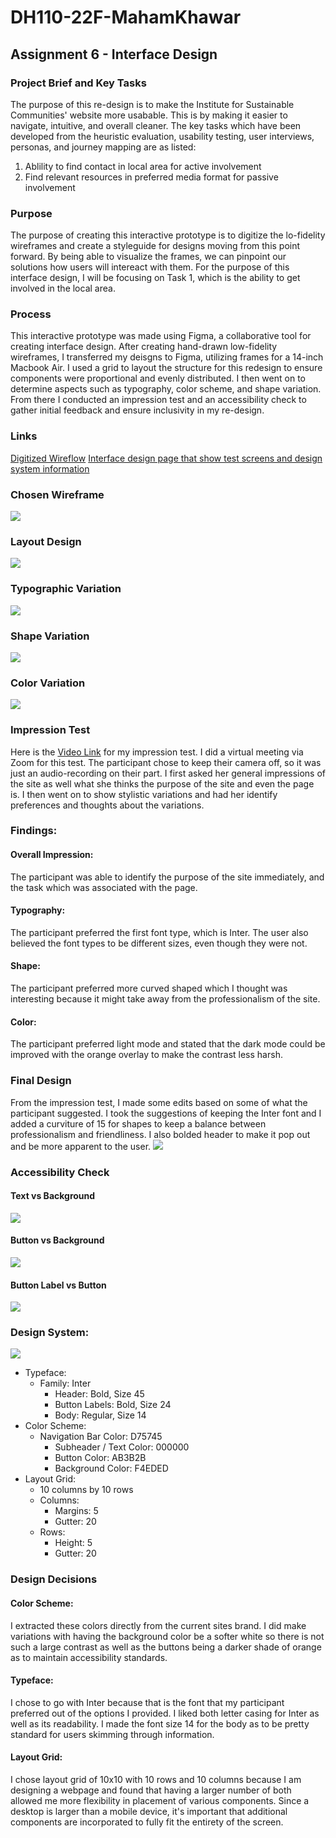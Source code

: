 # DH110-22F-MahamKhawar
## Assignment 6 - Interface Design
### Project Brief and Key Tasks
The purpose of this re-design is to make the Institute for Sustainable Communities' website more usabable. This is by making it easier to navigate, intuitive, and overall cleaner. The key tasks which have been developed from the heuristic evaluation, usability testing, user interviews, personas, and journey mapping are as listed:

1. Ablility to find contact in local area for active involvement
2. Find relevant resources in preferred media format for passive involvement

### Purpose
The purpose of creating this interactive prototype is to digitize the lo-fidelity wireframes and create a styleguide for designs moving from this point forward. By being able to visualize the frames, we can pinpoint our solutions how users will intereact with them. For the purpose of this interface design, I will be focusing on Task 1, which is the ability to get involved in the local area. 
### Process 
This interactive prototype was made using Figma, a collaborative tool for creating interface design. After creating hand-drawn low-fidelity wireframes, I transferred my deisgns to Figma, utilizing frames for a 14-inch Macbook Air. I used a grid to layout the structure for this redesign to ensure components were proportional and evenly distributed. I then went on to determine aspects such as typography, color scheme, and shape variation. From there I conducted an impression test and an accessibility check to gather initial feedback and ensure inclusivity in my re-design.

### Links
[Digitized Wireflow](https://www.figma.com/file/xvuF3d8NpoqArfcYPrvAR8/Lo-fi-Prototype?node-id=3%3A862&t=SK1LkKCka8Qs8yGt-1)
[Interface design page that show test screens and design system information](https://www.figma.com/file/3AdMYw7Um1PU7b3BG4h2gK/Assignment6-Interface-Design-Page?node-id=0%3A1&t=VgUziw8Xo6JbeKJy-1)
### Chosen Wireframe
![](../chosenwireframe.png)

### Layout Design
![](../layoutdesign.png)

### Typographic Variation
![](../typodesign.png)

### Shape Variation
![](../shapevariation.png)

### Color Variation 
![](../colorvar.png)

### Impression Test
Here is the [Video Link](https://drive.google.com/file/d/1RNlBj4dC-0CJA55CUaZXv3JS0FlthOjt/view?usp=sharing) for my impression test. I did a virtual meeting via Zoom for this test. The participant chose to keep their camera off, so it was just an audio-recording on their part. I first asked her general impressions of the site as well what she thinks the purpose of the site and even the page is. I then went on to show stylistic variations and had her identify preferences and thoughts about the variations. 

### Findings:
#### Overall Impression:
The participant was able to identify the purpose of the site immediately, and the task which was associated with the page.
#### Typography:
The participant preferred the first font type, which is Inter. The user also believed the font types to be different sizes, even though they were not.
#### Shape:
The participant preferred more curved shaped which I thought was interesting because it might take away from the professionalism of the site. 
#### Color:
The participant preferred light mode and stated that the dark mode could be improved with the orange overlay to make the contrast less harsh.
### Final Design 
From the impression test, I made some edits based on some of what the participant suggested. I took the suggestions of keeping the Inter font and I added a curviture of 15 for shapes to keep a balance between professionalism and friendliness. I also bolded header to make it pop out and be more apparent to the user. 
![](../finaldesign1.png)
### Accessibility Check 

#### Text vs Background
![](../textxback.png)

#### Button vs Background
![](../buttonxback.png)

#### Button Label vs Button
![](../labelxbutton.png)
### Design System: 
![](../designsystem.png)
- Typeface:
  - Family: Inter
    - Header: Bold, Size 45
    - Button Labels: Bold, Size 24
    - Body: Regular, Size 14
- Color Scheme:
  - Navigation Bar Color: D75745
    - Subheader / Text Color: 000000
    - Button Color: AB3B2B
    - Background Color: F4EDED
- Layout Grid:
  - 10 columns by 10 rows
  - Columns:
    - Margins: 5
    - Gutter: 20
  - Rows:
    - Height: 5
    - Gutter: 20

### Design Decisions
#### Color Scheme:
I extracted these colors directly from the current sites brand. I did make variations with having the background color be a softer white so there is not such a large contrast as well as the buttons being a darker shade of orange as to maintain accessibility standards.
#### Typeface:
I chose to go with Inter because that is the font that my participant preferred out of the options I provided. I liked both letter casing for Inter as well as its readability. I made the font size 14 for the body as to be pretty standard for users skimming through information. 
#### Layout Grid:
I chose layout grid of 10x10 with 10 rows and 10 columns because I am designing a webpage and found that having a larger number of both allowed me more flexibility in placement of various components. Since a desktop is larger than a mobile device, it's important that additional components are incorporated to fully fit the entirety of the screen.



